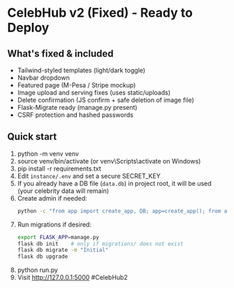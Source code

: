 # CelebHub v2 (Fixed) - Ready to Deploy
## What's fixed & included
- Tailwind-styled templates (light/dark toggle)
- Navbar dropdown
- Featured page (M-Pesa / Stripe mockup)
- Image upload and serving fixes (uses static/uploads)
- Delete confirmation (JS confirm + safe deletion of image file)
- Flask-Migrate ready (manage.py present)
- CSRF protection and hashed passwords

## Quick start
1. python -m venv venv
2. source venv/bin/activate  (or venv\Scripts\activate on Windows)
3. pip install -r requirements.txt
4. Edit `instance/.env` and set a secure SECRET_KEY
5. If you already have a DB file (`data.db`) in project root, it will be used (your celebrity data will remain)
6. Create admin if needed:
   ```bash
   python -c "from app import create_app, DB; app=create_app(); from app.models import User;        with app.app_context():            if not User.query.filter_by(username='admin').first():                u=User(username='admin'); u.set_password('adminpass'); DB.session.add(u); DB.session.commit(); print('created admin user')"
   ```
7. Run migrations if desired:
   ```bash
   export FLASK_APP=manage.py
   flask db init    # only if migrations/ does not exist
   flask db migrate -m "Initial"
   flask db upgrade
   ```
8. python run.py
9. Visit http://127.0.0.1:5000
# C e l e b H u b 2  
 